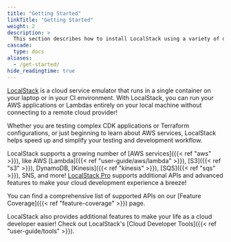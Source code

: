 ```yaml
---
title: "Getting Started"
linkTitle: "Getting Started"
weight: 2
description: >
  This section describes how to install LocalStack using a variety of options, and provides details on how LocalStack can be configured to fit the needs of a local cloud sandbox for development, testing, and experimentation!
cascade:
  type: docs
aliases:
  - /get-started/
hide_readingtime: true
---
```


[LocalStack](https://localstack.cloud) is a cloud service emulator that runs in a single container on your laptop or in your CI environment.
With LocalStack, you can run your AWS applications or Lambdas entirely on your local machine without connecting to a remote cloud provider!

Whether you are testing complex CDK applications or Terraform configurations, or just beginning to learn about AWS services, LocalStack helps speed up and simplify your testing and development workflow.

LocalStack supports a growing number of [AWS services]({{< ref "aws" >}}), like AWS [Lambda]({{< ref "user-guide/aws/lambda" >}}), [S3]({{< ref "s3" >}}), DynamoDB, [Kinesis]({{< ref "kinesis" >}}), [SQS]({{< ref "sqs" >}}), SNS, and more!
[LocalStack Pro](https://localstack.cloud/pricing) supports additional APIs and advanced features to make your cloud development experience a breeze!

You can find a comprehensive list of supported APIs on our [Feature Coverage]({{< ref "feature-coverage" >}}) page.

LocalStack also provides additional features to make your life as a cloud developer easier! Check out LocalStack's [Cloud Developer Tools]({{< ref "user-guide/tools" >}}).
